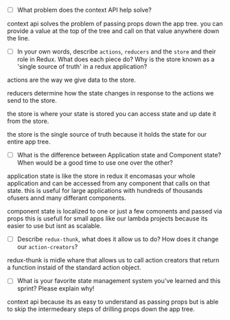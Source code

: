 - [ ] What problem does the context API help solve?

context api solves the problem of passing props down the app tree. you can provide a value at the top of the tree and call on that value anywhere down the line. 

- [ ] In your own words, describe `actions`, `reducers` and the `store` and their role in Redux. What does each piece do? Why is the store known as a 'single source of truth' in a redux application?

actions are the way we give data to the store.

reducers determine how the state changes in response to the actions we send to the store.

the store is where your state is stored you can access state and up date it from the store.

the store is the single source of truth because it holds the state for our entire app tree.

- [ ] What is the difference between Application state and Component state? When would be a good time to use one over the other?

application state is like the store in redux it encomasas your whole application and can be accessed from any component that calls on that state.
this is useful for large applications with hundreds of thousands ofusers annd many differant components.

component state is localized to one or just a few comonents and passed via props this is usefull for small apps like our lambda projects because its easier to use but isnt as scalable.

- [ ] Describe `redux-thunk`, what does it allow us to do? How does it change our `action-creators`?

redux-thunk is midle whare that allows us to call action creators that return a function instaid of the standard action object.


- [ ] What is your favorite state management system you've learned and this sprint? Please explain why!

context api because its as easy to understand as passing props but is able to skip the intermedeary steps of drilling props down the app tree.
